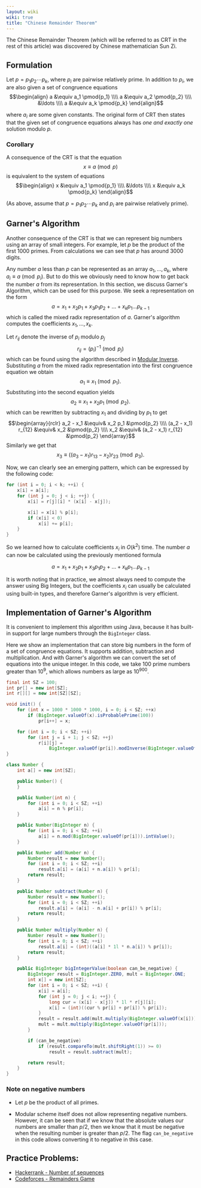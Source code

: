 ```yaml
---
layout: wiki
wiki: true
title: "Chinese Remainder Theorem"
---
```



The Chinese Remainder Theorem (which will be referred to as CRT in the rest of this article) was discovered by Chinese mathematician Sun Zi.

## Formulation

Let $p = p_1 p_2 \cdots p_k$, where $p_i$ are pairwise relatively prime. In addition to $p_i$, we are also given a set of congruence equations
$$\begin{align}
    a &\equiv a_1 \pmod{p_1} \\\\
    a &\equiv a_2 \pmod{p_2} \\\\
      &\ldots \\\\
    a &\equiv a_k \pmod{p_k}
\end{align}$$


where $a_i$ are some given constants. The original form of CRT then states that the given set of congruence equations always has *one and exactly one* solution modulo $p$.

### Corollary

A consequence of the CRT is that the equation
$$
    x \equiv a \pmod{p}
$$
is equivalent to the system of equations
$$\begin{align}
    x &\equiv a_1 \pmod{p_1} \\\\
      &\ldots \\\\
    x &\equiv a_k \pmod{p_k}
\end{align}$$


(As above, assume that $p = p_1 p_2 \cdots p_k$ and $p_i$ are pairwise relatively prime).

## Garner's Algorithm

Another consequence of the CRT is that we can represent big numbers using an array of small integers. For example, let $p$ be the product of the first $1000$ primes. From calculations we can see that $p$ has around $3000$ digits.

Any number $a$ less than $p$ can be represented as an array $a_1, \ldots, a_k$, where $a_i \equiv a \pmod{p_i}$. But to do this we obviously need to know how to get back the number $a$ from its representation. In this section, we discuss Garner's Algorithm, which can be used for this purpose. We seek a representation on the form
$$
    a = x_1 + x_2 p_1 + x_3 p_1 p_2 + \ldots + x_k p_1 \ldots p_{k-1}
$$
which is called the mixed radix representation of $a$.
Garner's algorithm computes the coefficients $x_1, \ldots, x_k$.

Let $r_{ij}$ denote the inverse of $p_i$ modulo $p_j$
$$
    r_{ij} = (p_i)^{-1} \pmod{p_j}
$$
which can be found using the algorithm described in [Modular Inverse](../algebra/module-inverse). Substituting $a$ from the mixed radix representation into the first congruence equation we obtain
$$
    a_1 \equiv x_1 \pmod{p_1}.
$$
Substituting into the second equation yields
$$
    a_2 \equiv x_1 + x_2 p_1 \pmod{p_2}.
$$
which can be rewritten by subtracting $x_1$ and dividing by $p_1$ to get
$$\begin{array}{rclr}
    a_2 - x_1 &\equiv& x_2 p_1 &\pmod{p_2} \\\\
    (a_2 - x_1) r_{12} &\equiv& x_2 &\pmod{p_2} \\\\
    x_2 &\equiv& (a_2 - x_1) r_{12} &\pmod{p_2}
\end{array}$$
Similarly we get that
$$
    x_3 \equiv ((a_3 - x_1) r_{13} - x_2) r_{23} \pmod{p_3}.
$$

Now, we can clearly see an emerging pattern, which can be expressed by the following code:

```cpp
for (int i = 0; i < k; ++i) {
    x[i] = a[i];
    for (int j = 0; j < i; ++j) {
        x[i] = r[j][i] * (x[i] - x[j]);

        x[i] = x[i] % p[i];
        if (x[i] < 0)
            x[i] += p[i];
    }
}
```

So we learned how to calculate coefficients $x_i$ in $O(k^2)$ time. The number $a$ can now be calculated using the previously mentioned formula

$$
    a = x_1 + x_2 p_1 + x_3 p_1 p_2 + \ldots + x_k p_1 \ldots p_{k-1}
$$

It is worth noting that in practice, we almost always need to compute the answer using Big Integers, but the coefficients $x_i$ can usually be calculated using built-in types, and therefore Garner's algorithm is very efficient.

## Implementation of Garner's Algorithm

It is convenient to implement this algorithm using Java, because it has built-in support for large numbers through the `BigInteger` class.

Here we show an implementation that can store big numbers in the form of a set of congruence equations.
It supports addition, subtraction and multiplication.
And with Garner's algorithm we can convert the set of equations into the unique integer.
In this code, we take 100 prime numbers greater than $10^9$, which allows numbers as large as $10^{900}$.

```java
final int SZ = 100;
int pr[] = new int[SZ];
int r[][] = new int[SZ][SZ];

void init() {
    for (int x = 1000 * 1000 * 1000, i = 0; i < SZ; ++x)
        if (BigInteger.valueOf(x).isProbablePrime(100))
            pr[i++] = x;

    for (int i = 0; i < SZ; ++i)
        for (int j = i + 1; j < SZ; ++j)
            r[i][j] =
                BigInteger.valueOf(pr[i]).modInverse(BigInteger.valueOf(pr[j])).intValue();
}

class Number {
    int a[] = new int[SZ];

    public Number() {
    }

    public Number(int n) {
        for (int i = 0; i < SZ; ++i)
            a[i] = n % pr[i];
    }

    public Number(BigInteger n) {
        for (int i = 0; i < SZ; ++i)
            a[i] = n.mod(BigInteger.valueOf(pr[i])).intValue();
    }

    public Number add(Number n) {
        Number result = new Number();
        for (int i = 0; i < SZ; ++i)
            result.a[i] = (a[i] + n.a[i]) % pr[i];
        return result;
    }

    public Number subtract(Number n) {
        Number result = new Number();
        for (int i = 0; i < SZ; ++i)
            result.a[i] = (a[i] - n.a[i] + pr[i]) % pr[i];
        return result;
    }

    public Number multiply(Number n) {
        Number result = new Number();
        for (int i = 0; i < SZ; ++i)
            result.a[i] = (int)((a[i] * 1l * n.a[i]) % pr[i]);
        return result;
    }

    public BigInteger bigIntegerValue(boolean can_be_negative) {
        BigInteger result = BigInteger.ZERO, mult = BigInteger.ONE;
        int x[] = new int[SZ];
        for (int i = 0; i < SZ; ++i) {
            x[i] = a[i];
            for (int j = 0; j < i; ++j) {
                long cur = (x[i] - x[j]) * 1l * r[j][i];
                x[i] = (int)((cur % pr[i] + pr[i]) % pr[i]);
            }
            result = result.add(mult.multiply(BigInteger.valueOf(x[i])));
            mult = mult.multiply(BigInteger.valueOf(pr[i]));
        }

        if (can_be_negative)
            if (result.compareTo(mult.shiftRight(1)) >= 0)
                result = result.subtract(mult);

        return result;
    }
}
```

### Note on negative numbers

* Let $p$ be the product of all primes.

* Modular scheme itself does not allow representing negative numbers. However, it can be seen that if we know that the absolute values our numbers are smaller than $p / 2$, then we know that it must be negative when the resulting number is greater than $p / 2$. The flag `can_be_negative` in this code allows converting it to negative in this case.

## Practice Problems:
* [Hackerrank - Number of sequences](https://www.hackerrank.com/contests/w22/challenges/number-of-sequences)
* [Codeforces - Remainders Game](http://codeforces.com/problemset/problem/687/B)

